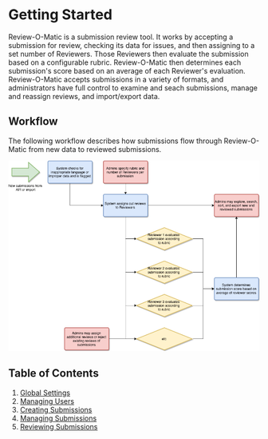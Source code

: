 # Getting Started

Review-O-Matic is a submission review tool. It works by accepting a submission for review, checking its data for issues, and then assigning to a set number of Reviewers. Those Reviewers then evaluate the submission based on a configurable rubric. Review-O-Matic then determines each submission's score based on an average of each Reviewer's evaluation. Review-O-Matic accepts submissions in a variety of formats, and administrators have full control to examine and seach submissions, manage and reassign reviews, and import/export data.

## Workflow

The following workflow describes how submissions flow through Review-O-Matic from new data to reviewed submissions.

![Workflow](Workflow.png)

## Table of Contents

1. [Global Settings](Global%20Settings.md)
1. [Managing Users](Managing%20Users.md)
1. [Creating Submissions](Creating%20Submissions.md)
1. [Managing Submissions](Managing%20Submissions.md)
1. [Reviewing Submissions](Reviewing%20Submissions.md)
